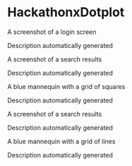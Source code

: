 # HackathonxDotplot

 A screenshot of a login screen

Description automatically generated

 A screenshot of a search results

Description automatically generated

 A blue mannequin with a grid of squares

Description automatically generated

 A screenshot of a search results

Description automatically generated

 A blue mannequin with a grid of lines

Description automatically generated
